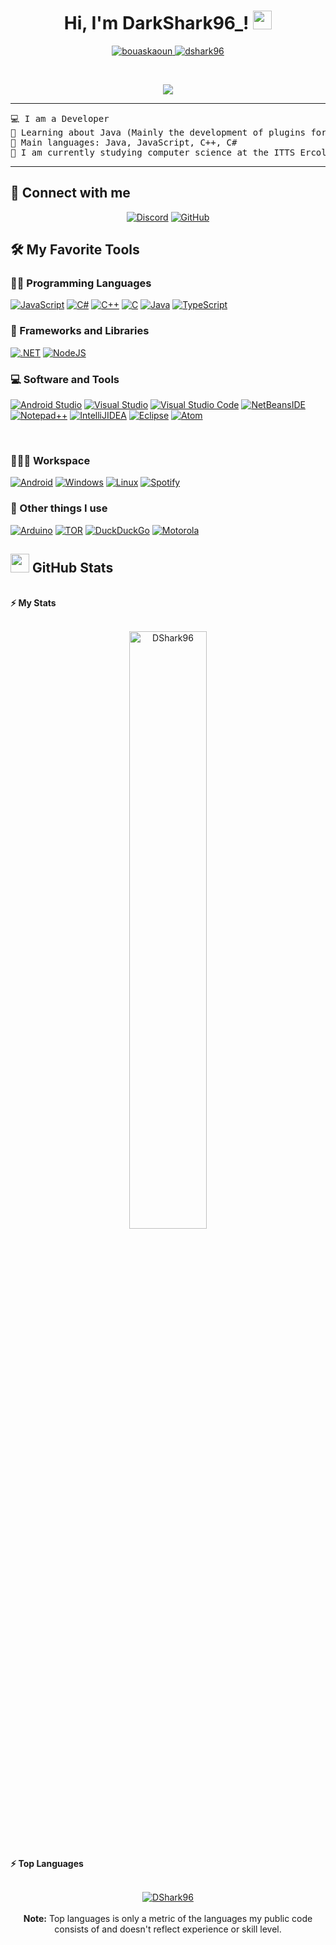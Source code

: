 <h1 align="center">
Hi, I'm DarkShark96_!
	<a href="https://github.com/DShark96" target="_self">
		<img src="https://media.giphy.com/media/hvRJCLFzcasrR4ia7z/giphy.gif" width="30">
	</a>
</h1>
<p align="center">
	<a href="https://github.com/DShark96">
		<img src="https://komarev.com/ghpvc/?username=DShark96&label=Profile%20views&color=0e75b6&style=flat" alt="bouaskaoun" />
	</a>
	<a href="https://github.com/DShark96">
		<img src="https://img.shields.io/github/followers/DShark96?label=Followers" alt="dshark96" />
	</a>
</p>
<br/>
<p align="center">
	<a href="https://github.com/DShark96">
		<img src="https://readme-typing-svg.herokuapp.com?lines=Computer+Science+Student;Always%20learning%20new%20things&center=true&width=380&height=45">
	</a>
</p>

<hr>

<pre>
💻 I am a Developer
🌱 Learning about Java (Mainly the development of plugins for Minecraft)
🌟 Main languages: Java, JavaScript, C++, C#
📒 I am currently studying computer science at the ITTS Ercolino Scalfaro
</pre>
<hr>

## 🤝 Connect with me
<p align="center">
	<a href="https://discordapp.com/channels/@me/324966723960700938/"><img img src="https://img.shields.io/badge/Discord-%237289DA.svg?style=for-the-badge&logo=discord&logoColor=white" alt="Discord"/></a>
	<a href="https://github.com/DShark96"><img src="https://img.shields.io/badge/GitHub-%23181717.svg?style=for-the-badge&logo=github&logoColor=white" alt="GitHub"/></a>
</p>

## 🛠️ My Favorite Tools

### 👨‍💻 Programming Languages

<p>
    <a href="https://github.com/DShark96"><img alt="JavaScript" src="https://img.shields.io/badge/javascript-%23323330.svg?style=for-the-badge&logo=javascript&logoColor=%23F7DF1E"></a>
    <a href="https://github.com/DShark96"><img alt="C#" src="https://img.shields.io/badge/C%23-%23239120.svg?style=for-the-badge&logo=c-sharp&logoColor=white"></a>
    <a href="https://github.com/DShark96"><img alt="C++" src="https://img.shields.io/badge/c++-%2300599C.svg?style=for-the-badge&logo=c%2B%2B&logoColor=white"></a>
    <a href="https://github.com/DShark96"><img alt="C" src="https://img.shields.io/badge/c-%2300599C.svg?style=for-the-badge&logo=c&logoColor=white"></a>
    <a href="https://github.com/DShark96"><img alt="Java" src="https://img.shields.io/badge/java-%23ED8B00.svg?style=for-the-badge&logo=java&logoColor=white"></a>
    <a href="https://github.com/DShark96"><img alt="TypeScript" src="https://img.shields.io/badge/typescript-%23007ACC.svg?style=for-the-badge&logo=typescript&logoColor=white"></a>

### 🧰 Frameworks and Libraries

<p>
    <a href="https://github.com/DShark96"><img alt=".NET" src="https://img.shields.io/badge/.NET-5C2D91?style=for-the-badge&logo=.net&logoColor=white"></a>
    <a href="https://github.com/DShark96"><img alt="NodeJS" src="https://img.shields.io/badge/node.js-6DA55F?style=for-the-badge&logo=node.js&logoColor=white"></a>
</p>

### 💻 Software and Tools

<p>
  <a href="https://github.com/DShark96"><img alt="Android Studio" src="https://img.shields.io/badge/Android%20Studio-3DDC84.svg?style=for-the-badge&logo=android-studio&logoColor=white"></a>
  <a href="https://github.com/DShark96"><img alt="Visual Studio" src="https://img.shields.io/badge/Visual%20Studio-5C2D91.svg?style=for-the-badge&logo=visual-studio&logoColor=white"></a>
  <a href="https://github.com/DShark96"><img alt="Visual Studio Code" src="https://img.shields.io/badge/Visual%20Studio%20Code-0078d7.svg?style=for-the-badge&logo=visual-studio-code&logoColor=white"></a>
  <a href="https://github.com/DShark96"><img alt="NetBeansIDE" src="https://img.shields.io/badge/NetBeansIDE-1B6AC6.svg?style=for-the-badge&logo=apache-netbeans-ide&logoColor=white"></a>
  <a href="https://github.com/DShark96"><img alt="Notepad++" src="https://img.shields.io/badge/Notepad++-90E59A.svg?style=for-the-badge&logo=notepad%2b%2b&logoColor=black"></a>
  <a href="https://github.com/DShark96"><img alt="IntelliJIDEA" src="https://img.shields.io/badge/IntelliJIDEA-000000.svg?style=for-the-badge&logo=intellij-idea&logoColor=white"></a>
  <a href="https://github.com/DShark96"><img alt="Eclipse" src="https://img.shields.io/badge/Eclipse-FE7A16.svg?style=for-the-badge&logo=Eclipse&logoColor=white"></a>
  <a href="https://github.com/DShark96"><img alt="Atom" src="https://img.shields.io/badge/Atom-%2366595C.svg?style=for-the-badge&logo=atom&logoColor=white"></a>
</p>
</br>

### 👨🏽‍💻 Workspace
<p>
    <a href="https://github.com/DShark96"><img alt="Android" src="https://img.shields.io/badge/Android-3DDC84?style=for-the-badge&logo=android&logoColor=white"></a>
    <a href="https://github.com/DShark96"><img alt="Windows" src="https://img.shields.io/badge/Windows-0078D6?style=for-the-badge&logo=windows&logoColor=white"></a>
    <a href="https://github.com/DShark96"><img alt="Linux" src="https://img.shields.io/badge/Linux-FCC624?style=for-the-badge&logo=linux&logoColor=black"></a>
    <a href="https://github.com/DShark96"><img alt="Spotify" src="https://img.shields.io/badge/Spotify-1ED760?style=for-the-badge&logo=spotify&logoColor=white"></a>
</p>

### 🥅 Other things I use
<p>
    <a href="https://github.com/DShark96"><img alt="Arduino" src="https://img.shields.io/badge/-Arduino-00979D?style=for-the-badge&logo=Arduino&logoColor=white"></a>
    <a href="https://github.com/DShark96"><img alt="TOR" src="https://img.shields.io/badge/tor-%237E4798.svg?style=for-the-badge&logo=tor-project&logoColor=white"></a>
    <a href="https://github.com/DShark96"><img alt="DuckDuckGo" src="https://img.shields.io/badge/DuckDuckGo-DE5833?style=for-the-badge&logo=DuckDuckGo&logoColor=white"></a>
    <a href="https://github.com/DShark96"><img alt="Motorola" src="https://img.shields.io/badge/Motorola-%23E1140A.svg?style=for-the-badge&logo=motorola&logoColor=white"></a>
</p>

## <a href="https://github.com/DShark96"><img src="https://www.blumbergdigital.com/wp-content/uploads/2020/10/stats-graphic-statistics-business-512.png" width="30"></a> GitHub Stats

<br/>
<summary><b>⚡ My Stats</b></summary>
<br/>
<p align="center">
	<a href="https://github.com/DShark96">
	<img width="49.5%" src="https://github-readme-stats.vercel.app/api?username=DShark96&theme=midnight-purple&hide_border=true&include_all_commits=false&count_private=false&show_icons=true" alt="DShark96">
	</a>
	<br/>
</p>
<br/>
<summary><b>⚡ Top Languages</b></summary>
<br/>

<p align="center">
	<a href="https://github.com/DShark96">
	<img src="https://github-readme-stats.vercel.app/api/top-langs/?username=DShark96&theme=midnight-purple&hide_border=true&include_all_commits=false&count_private=false&layout=compact" alt="DShark96">
	</a>
	<br/>
<br/>
<b>Note:</b> Top languages is only a metric of the languages my public code consists of and doesn't reflect experience or skill level.
</p>
<br/>

